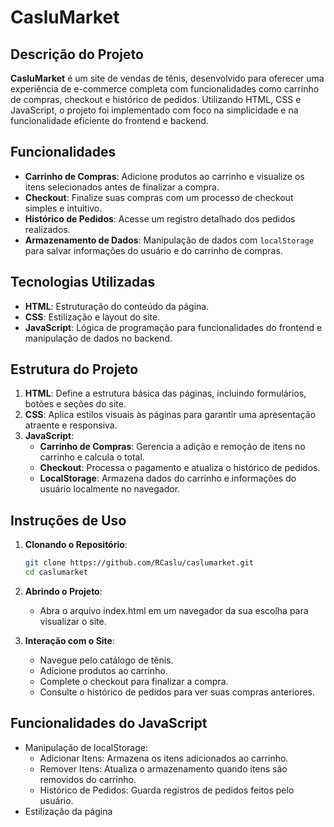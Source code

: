 # CasluMarket

## Descrição do Projeto

**CasluMarket** é um site de vendas de tênis, desenvolvido para oferecer uma experiência de e-commerce completa com funcionalidades como carrinho de compras, checkout e histórico de pedidos. Utilizando HTML, CSS e JavaScript, o projeto foi implementado com foco na simplicidade e na funcionalidade eficiente do frontend e backend.

## Funcionalidades

- **Carrinho de Compras**: Adicione produtos ao carrinho e visualize os itens selecionados antes de finalizar a compra.
- **Checkout**: Finalize suas compras com um processo de checkout simples e intuitivo.
- **Histórico de Pedidos**: Acesse um registro detalhado dos pedidos realizados.
- **Armazenamento de Dados**: Manipulação de dados com `localStorage` para salvar informações do usuário e do carrinho de compras.

## Tecnologias Utilizadas

- **HTML**: Estruturação do conteúdo da página.
- **CSS**: Estilização e layout do site.
- **JavaScript**: Lógica de programação para funcionalidades do frontend e manipulação de dados no backend.

## Estrutura do Projeto

1. **HTML**: Define a estrutura básica das páginas, incluindo formulários, botões e seções do site.
2. **CSS**: Aplica estilos visuais às páginas para garantir uma apresentação atraente e responsiva.
3. **JavaScript**:
   - **Carrinho de Compras**: Gerencia a adição e remoção de itens no carrinho e calcula o total.
   - **Checkout**: Processa o pagamento e atualiza o histórico de pedidos.
   - **LocalStorage**: Armazena dados do carrinho e informações do usuário localmente no navegador.

## Instruções de Uso

1. **Clonando o Repositório**:
   ```bash
   git clone https://github.com/RCaslu/caslumarket.git
   cd caslumarket

2. **Abrindo o Projeto**:
    - Abra o arquivo index.html em um navegador da sua escolha para visualizar o site.

3. **Interação com o Site**:
   - Navegue pelo catálogo de tênis.
   - Adicione produtos ao carrinho.
   - Complete o checkout para finalizar a compra.
   - Consulte o histórico de pedidos para ver suas compras anteriores.

## Funcionalidades do JavaScript
- Manipulação de localStorage:
    - Adicionar Itens: Armazena os itens adicionados ao carrinho.
    - Remover Itens: Atualiza o armazenamento quando itens são removidos do carrinho.
    - Histórico de Pedidos: Guarda registros de pedidos feitos pelo usuário.
- Estilização da página
